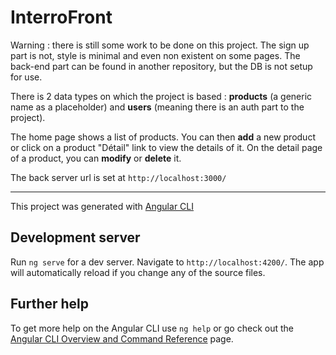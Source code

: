 # InterroFront

Warning : there is still some work to be done on this project. The sign up part is not, style is minimal and even non existent on some pages.
The back-end part can be found in another repository, but the DB is not setup for use.

There is 2 data types on which the project is based : **products** (a generic name as a placeholder) and **users** (meaning there is an auth part to the project).

The home page shows a list of products. You can then **add** a new product or click on a product "Détail" link to view the details of it.
On the detail page of a product, you can **modify** or **delete** it.

The back server url is set at `http://localhost:3000/`

__________________

This project was generated with [Angular CLI](https://github.com/angular/angular-cli)

## Development server

Run `ng serve` for a dev server. Navigate to `http://localhost:4200/`. The app will automatically reload if you change any of the source files.

## Further help

To get more help on the Angular CLI use `ng help` or go check out the [Angular CLI Overview and Command Reference](https://angular.io/cli) page.
